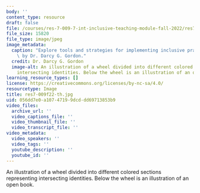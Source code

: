```yaml
---
body: ''
content_type: resource
draft: false
file: /courses/res-7-009-7-int-inclusive-teaching-module-fall-2022/res7-009f22-th.jpg
file_size: 15820
file_type: image/jpeg
image_metadata:
  caption: "Explore tools and strategies for implementing inclusive practices.\_Image\
    \ by Dr. Darcy G. Gordon."
  credit: Dr. Darcy G. Gordon
  image-alt: An illustration of a wheel divided into different colored sections representing
    intersecting identities. Below the wheel is an illustration of an open book.
learning_resource_types: []
license: https://creativecommons.org/licenses/by-nc-sa/4.0/
resourcetype: Image
title: res7-009f22-th.jpg
uid: 056dd7e0-a107-4719-9dcd-dd69713853b9
video_files:
  archive_url: ''
  video_captions_file: ''
  video_thumbnail_file: ''
  video_transcript_file: ''
video_metadata:
  video_speakers: ''
  video_tags: ''
  youtube_description: ''
  youtube_id: ''
---
```

An illustration of a wheel divided into different colored sections representing intersecting identities. Below the wheel is an illustration of an open book.